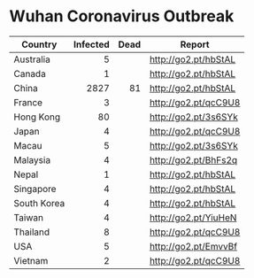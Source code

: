 # Wuhan Coronavirus Outbreak

| Country     | Infected | Dead | Report
|-------------|---------:|-----:|----------------------
| Australia   |        5 |      | http://go2.pt/hbStAL
| Canada      |        1 |      | http://go2.pt/hbStAL
| China       |     2827 |   81 | http://go2.pt/hbStAL
| France      |        3 |      | http://go2.pt/qcC9U8
| Hong Kong   |       80 |      | http://go2.pt/3s6SYk
| Japan       |        4 |      | http://go2.pt/qcC9U8
| Macau       |        5 |      | http://go2.pt/3s6SYk
| Malaysia    |        4 |      | http://go2.pt/BhFs2q
| Nepal       |        1 |      | http://go2.pt/hbStAL
| Singapore   |        4 |      | http://go2.pt/hbStAL
| South Korea |        4 |      | http://go2.pt/hbStAL
| Taiwan      |        4 |      | http://go2.pt/YiuHeN
| Thailand    |        8 |      | http://go2.pt/qcC9U8
| USA         |        5 |      | http://go2.pt/EmvvBf
| Vietnam     |        2 |      | http://go2.pt/qcC9U8

